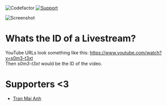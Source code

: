 ![Codefactor](https://www.codefactor.io/repository/github/Airkek/Youtube-Viewers/badge?style=flat-square) [![Support](https://img.shields.io/badge/Donate-%3C3-ff69b4)](https://github.com/Airkek/Youtube-Viewers/blob/master/Donate.md)

![Screenshot](https://i.imgur.com/aJDTvby.png)

# Whats the ID of a Livestream?

YouTube URLs look something like this: https://www.youtube.com/watch?v=s0m3-t3xt <br />
Then _s0m3-t3xt_ would be the ID of the video.

# Supporters <3
- [Tran Mai Anh](https://github.com/tranmaianh75)
